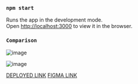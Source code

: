 
### `npm start`

Runs the app in the development mode.\
Open [http://localhost:3000](http://localhost:3000) to view it in the browser.



### `Comparison`

![image](https://user-images.githubusercontent.com/47073516/191358837-c88fecdd-ac5d-4399-8850-de86ee09f844.png)

![image](https://user-images.githubusercontent.com/47073516/191358871-21c2438d-d7ed-42ef-9448-0964c72a0f68.png)


[DEPLOYED LINK](https://react-order-page.vercel.app/)
[FIGMA LINK](https://www.figma.com/file/jkUtNJkLyIICuxPimFkpu4/assignment?node-id=0%3A1)

